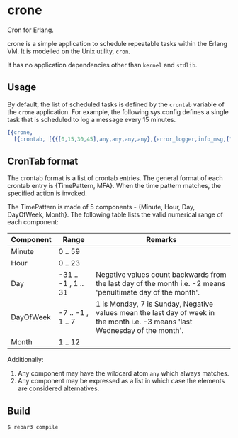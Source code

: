 # crone

Cron for Erlang.

crone is a simple application to schedule repeatable tasks within the Erlang
VM. It is modelled on the Unix utility, `cron`.

It has no application dependencies other than `kernel` and `stdlib`.

## Usage
By default, the list of scheduled tasks is defined by the `crontab` variable
of the `crone` application. For example, the following sys.config defines a
single task that is scheduled to log a message every 15 minutes.

```erlang
[{crone, 
  [{crontab, [{{[0,15,30,45],any,any,any,any},{error_logger,info_msg,["Hello world.~n"]}}]}]}].
```

## CronTab format
The crontab format is a list of crontab entries. The general format of each
crontab entry is {TimePattern, MFA}. When the time pattern matches, the
specified action is invoked.

The TimePattern is made of 5 components - {Minute, Hour, Day, DayOfWeek, Month}. The
following table lists the valid numerical range of each component:

Component | Range               | Remarks
----------|---------------------|----------------------
Minute    |             0 .. 59 |
Hour      |             0 .. 23 |
Day       | -31 .. -1 , 1 .. 31 | Negative values count backwards from the last day of the month i.e. -2 means 'penultimate day of the month'.
DayOfWeek |  -7 .. -1 , 1 ..  7 | 1 is Monday, 7 is Sunday, Negative values mean the last day of week in the month i.e. -3 means 'last Wednesday of the month'.
Month     |             1 .. 12 |

Additionally:

1. Any component may have the wildcard atom `any` which always matches.
2. Any component may be expressed as a list in which case the elements are considered alternatives.

## Build

    $ rebar3 compile
